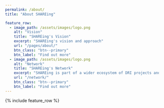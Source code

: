 ```yaml
---
permalink: /about/
title: "About SHAREing"

feature_row:
  - image_path: /assets/images/logo.png
    alt: "Vision"
    title: "SHAREing's Vision"
    excerpt: "SHAREing's vision and approach"
    url: "/pages/about/"
    btn_class: "btn--primary"
    btn_label: "Find out more"
  - image_path: /assets/images/logo.png
    alt: "Network"
    title: "SHAREing's Network"
    excerpt: "SHAREing is part of a wider ecosystem of DRI projects and is proud to have its own network of partners"
    url: "/network/"
    btn_class: "btn--primary"
    btn_label: "Find out more"
---
```


{% include feature_row %}



